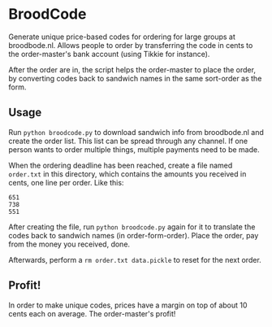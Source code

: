 # BroodCode

Generate unique price-based codes for ordering for large groups at broodbode.nl. Allows people to order by transferring the code in cents to the order-master's bank account (using Tikkie for instance).

After the order are in, the script helps the order-master to place the order, by converting codes back to sandwich names in the same sort-order as the form.

## Usage

Run `python broodcode.py` to download sandwich info from broodbode.nl and create the order list. This list can be spread through any channel. If one person wants to order multiple things, multiple payments need to be made.

When the ordering deadline has been reached, create a file named `order.txt` in this directory, which contains the amounts you received in cents, one line per order. Like this:

```
651
738
551
```

After creating the file, run `python broodcode.py` again for it to translate the codes back to sandwich names (in order-form-order). Place the order, pay from the money you received, done.

Afterwards, perform a `rm order.txt data.pickle` to reset for the next order.

## Profit!

In order to make unique codes, prices have a margin on top of about 10 cents each on average. The order-master's profit!
